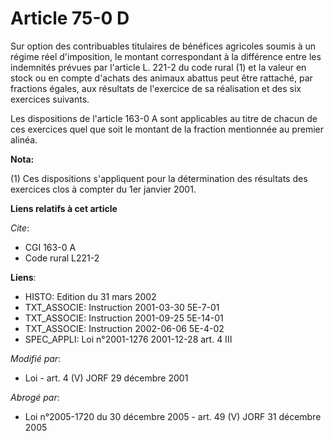 # Article 75-0 D

Sur option des contribuables titulaires de bénéfices agricoles soumis à un régime réel d'imposition, le montant correspondant
à la différence entre les indemnités prévues par l'article L. 221-2 du code rural (1) et la valeur en stock ou en compte
d'achats des animaux abattus peut être rattaché, par fractions égales, aux résultats de l'exercice de sa réalisation et des
six exercices suivants.

Les dispositions de l'article 163-0 A sont applicables au titre de chacun de ces exercices quel que soit le montant de la
fraction mentionnée au premier alinéa.

**Nota:**

(1) Ces dispositions s'appliquent pour la détermination des résultats des exercices clos à compter du 1er janvier 2001.

**Liens relatifs à cet article**

_Cite_:

  - CGI 163-0 A
  - Code rural L221-2

**Liens**:

  - HISTO: Edition du 31 mars 2002
  - TXT_ASSOCIE: Instruction 2001-03-30 5E-7-01
  - TXT_ASSOCIE: Instruction 2001-09-25 5E-14-01
  - TXT_ASSOCIE: Instruction 2002-06-06 5E-4-02
  - SPEC_APPLI: Loi n°2001-1276 2001-12-28 art. 4 III

_Modifié par_:

  - Loi - art. 4 (V) JORF 29 décembre 2001

_Abrogé par_:

  - Loi n°2005-1720 du 30 décembre 2005 - art. 49 (V) JORF 31 décembre 2005
